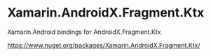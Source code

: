 # Xamarin.AndroidX.Fragment.Ktx

Xamarin.Android bindings for AndroidX.Fragment.Ktx

https://www.nuget.org/packages/Xamarin.AndroidX.Fragment.Ktx/
